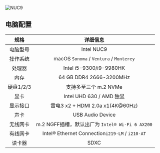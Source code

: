 ![NUC9](https://pan.daliansky.net/d/blog2/Sonoma/NUC9_Pictures/NUC9_1.png)
## 电脑配置

|   规格    |                    详细信息                     |
| :-------: | :---------------------------------------------: |
| 电脑型号  |                   Intel NUC9                    |
| 操作系统  |     macOS `Sonoma` / `Ventura` / `Monterey`     |
|  处理器   |             Intel i5-9300/i9-9980HK             |
|   内存    |             64 GB DDR4 2666-3200MHz             |
| 硬盘1/2/3 |              支持多至三个 m.2 NVMe              |
|   显卡    |            Intel UHD 630 / AMD 独显             |
| 显示接口  |        雷电3 x2 + HDMI 2.0a x1(4K@60Hz)         |
|   声卡    |                USB Audio Device                 |
| 无线网卡  | m.2 NGFF插槽，默认出厂为 `Intel® Wi-Fi 6 AX200` |
| 有线网卡  | Intel® Ethernet Connection`i219-LM` / `i210-AT` |
|  读卡器   |                      SDXC                       |